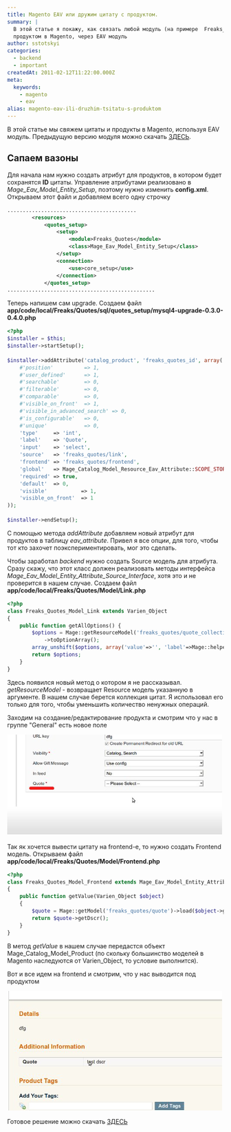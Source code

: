 ```yaml
---
title: Magento EAV или дружим цитату с продуктом.
summary: |
  В этой статье я покажу, как связать любой модуль (на примере  Freaks_Quotes) с
  продуктом в Magento, через EAV модуль
author: sstotskyi
categories:
  - backend
  - important
createdAt: 2011-02-12T11:22:00.000Z
meta:
  keywords:
    - magento
    - eav
alias: magento-eav-ili-druzhim-tsitatu-s-produktom
---
```


В этой статье мы свяжем цитаты и продукты в Magento, используя EAV модуль. Предыдущую версию модуля можно скачать [ЗДЕСЬ](./Freak_Quotes_With_Image.zip).

## Сапаем вазоны

Для начала нам нужно создать атрибут для продуктов, в котором будет сохранятся **ID** цитаты. Управление атрибутами реализовано в _Mage\_Eav\_Model\_Entity\_Setup_, поэтому нужно изменить **config.xml**. Открываем этот файл и добавляем всего одну строчку

```xml
..........................................
        <resources>
            <quotes_setup>
                <setup>
                    <module>Freaks_Quotes</module>
                    <class>Mage_Eav_Model_Entity_Setup</class>
                </setup>
                <connection>
                    <use>core_setup</use>
                </connection>
            </quotes_setup>
................................................
```

Теперь напишем сам upgrade. Создаем файл **app/code/local/Freaks/Quotes/sql/quotes\_setup/mysql4-upgrade-0.3.0-0.4.0.php**

```php
<?php
$installer = $this;
$installer->startSetup();

$installer->addAttribute('catalog_product', 'freaks_quotes_id', array(
    #'position'          => 1,
    #'user_defined'      => 1,
    #'searchable'        => 0,
    #'filterable'        => 0,
    #'comparable'        => 0,
    #'visible_on_front'  => 1,
    #'visible_in_advanced_search' => 0,
    #'is_configurable'   => 0,    
    #'unique'            => 0,
    'type'     => 'int',
    'label'    => 'Quote',
    'input'    => 'select',
    'source'   => 'freaks_quotes/link',
    'frontend' => 'freaks_quotes/frontend',
    'global'   => Mage_Catalog_Model_Resource_Eav_Attribute::SCOPE_STORE,
    'required' => true,
    'default'  => 0,
    'visible'           => 1,
    'visible_on_front'  => 1
));
 
$installer->endSetup();
```

С помощью метода _addAttribute_ добавляем новый атрибут для продуктов в таблицу _eav\_attribute_. Привел я все опции, для того, чтобы тот кто захочет поэкспериментировать, мог это сделать.

Чтобы заработал _backend_ нужно создать Source модель для атрибута. Сразу скажу, что этот класс должен реализовать методы интерфейса _Mage\_Eav\_Model\_Entity\_Attribute\_Source\_Interface_, хотя это и не проверится в нашем случае. Создаем файл **app/code/local/Freaks/Quotes/Model/Link.php**

```php
<?php
class Freaks_Quotes_Model_Link extends Varien_Object
{
    public function getAllOptions() {
        $options = Mage::getResourceModel('freaks_quotes/quote_collection')
            ->toOptionArray();
        array_unshift($options, array('value'=>'', 'label'=>Mage::helper('catalog')->__('-- Please Select --')));
        return $options;
    }
}
```

Здесь появился новый метод о котором я не рассказывал. _getResourceModel_ - возвращает Resource модель указанную в аргументе. В нашем случае берется коллекция цитат. Я использовал его только для того, чтобы уменьшить количество ненужных операций.

Заходим на создание/редактирование продукта и смотрим что у нас в группе "General" есть новое поле

![](./edit-product-quote.jpg)

Так як хочется вывести цитату на frontend-е, то нужно создать Frontend модель. Открываем файл **app/code/local/Freaks/Quotes/Model/Frontend.php**

```php
<?php
class Freaks_Quotes_Model_Frontend extends Mage_Eav_Model_Entity_Attribute_Frontend_Abstract
{
    public function getValue(Varien_Object $object)
    {
        $quote = Mage::getModel('freaks_quotes/quote')->load($object->getFreaksQuotesId());
        return $quote->getDscr();
    }
}
```

В метод _getValue_ в нашем случае передастся объект Mage\_Catalog\_Model\_Product (по скольку большинство моделей в Magento наследуются от Varien\_Object, то условие выполнится).

Вот и все идем на frontend и смотрим, что у нас выводится под продуктом

![](./product-view-quote.jpg)

Готовое решение можно скачать [ЗДЕСЬ](./Freak_Quotes_Eav.zip)